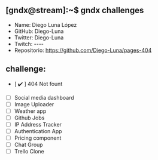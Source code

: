 ## [gndx@stream]:~$ gndx challenges

- Name: Diego Luna López
- GitHub: Diego-Luna
- Twitter: Diego-Luna
- Twitch: ----
- Repositorio: https://github.com/Diego-Luna/pages-404

## challenge:
  - [ ✔️ ] 404 Not fount
  - [ ] Social media dashboard
  - [ ] Image Uploader
  - [ ] Weather app
  - [ ] Github Jobs
  - [ ] IP Address Tracker
  - [ ] Authentication App
  - [ ] Pricing component
  - [ ] Chat Group
  - [ ] Trello Clone

